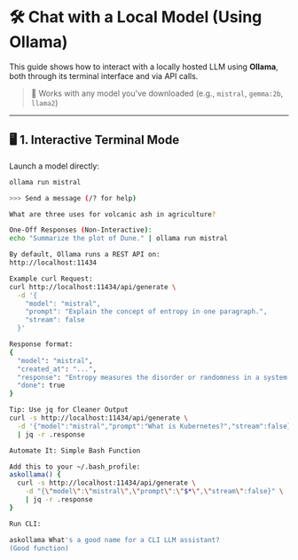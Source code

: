 # 🛠️ Chat with a Local Model (Using Ollama)

This guide shows how to interact with a locally hosted LLM using **Ollama**, both through its terminal interface and via API calls.

> 🧠 Works with any model you've downloaded (e.g., `mistral`, `gemma:2b`, `llama2`)

---

## 🖥️ 1. Interactive Terminal Mode

Launch a model directly:

```bash
ollama run mistral

>>> Send a message (/? for help)

What are three uses for volcanic ash in agriculture?

One-Off Responses (Non-Interactive):
echo "Summarize the plot of Dune." | ollama run mistral

By default, Ollama runs a REST API on:
http://localhost:11434

Example curl Request:
curl http://localhost:11434/api/generate \
  -d '{
    "model": "mistral",
    "prompt": "Explain the concept of entropy in one paragraph.",
    "stream": false
  }'

Response format:
{
  "model": "mistral",
  "created_at": "...",
  "response": "Entropy measures the disorder or randomness in a system...",
  "done": true
}

Tip: Use jq for Cleaner Output
curl -s http://localhost:11434/api/generate \
  -d '{"model":"mistral","prompt":"What is Kubernetes?","stream":false}' \
  | jq -r .response

Automate It: Simple Bash Function

Add this to your ~/.bash_profile:
askollama() {
  curl -s http://localhost:11434/api/generate \
    -d "{\"model\":\"mistral\",\"prompt\":\"$*\",\"stream\":false}" \
    | jq -r .response
}

Run CLI:

askollama What's a good name for a CLI LLM assistant?
(Good function)
